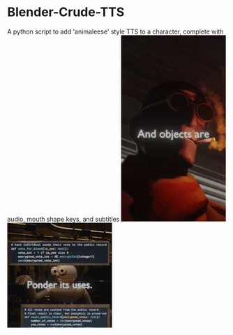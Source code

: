 # Blender-Crude-TTS
A python script to add 'animaleese' style TTS to a character, complete with audio, mouth shape keys, and subtitles
![tf2 spy](tf2-example.gif?raw=true)
![puppet](puppet-example.gif?raw=true)
